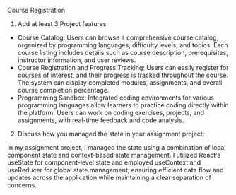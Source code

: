 Course Registration

1. Add at least 3 Project features:
- Course Catalog:
Users can browse a comprehensive course catalog, organized by programming languages, difficulty levels, and topics.
Each course listing includes details such as course description, prerequisites, instructor information, and user reviews.
- Course Registration and Progress Tracking:
Users can easily register for courses of interest, and their progress is tracked throughout the course.
The system can display completed modules, assignments, and overall course completion percentage.
- Programming Sandbox:
Integrated coding environments for various programming languages allow learners to practice coding directly within the platform.
Users can work on coding exercises, projects, and assignments, with real-time feedback and code analysis.

2. Discuss how you managed the state in your assignment project:
   
In my assignment project, I managed the state using a combination of local component state and context-based state management. I utilized React's useState for component-level state and employed useContext and useReducer for global state management, ensuring efficient data flow and updates across the application while maintaining a clear separation of concerns.
